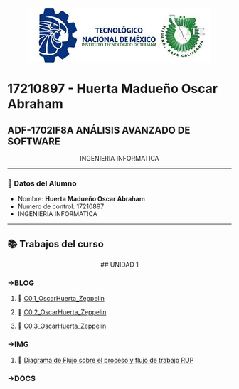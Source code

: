 <p align="center">
    <img alt="Logo" src="/img/ITT.jpg">
</p>

# 17210897 - Huerta Madueño Oscar Abraham

## ADF-1702IF8A ANÁLISIS AVANZADO DE SOFTWARE
<p align="center">
INGENIERIA INFORMATICA
   
---

### :necktie: Datos del Alumno

* Nombre: **Huerta Madueño Oscar Abraham**
* Numero de control: 17210897
* INGENIERIA INFORMATICA

---

## :books: Trabajos del curso​

<p align="center">
## UNIDAD 1
</p>

### ->BLOG
1. :book:   [C0.1_OscarHuerta_Zeppelin](https://github.com/OscarAbrahamH/AnalisisAvanzado_Desarrollo/blob/master/AbrahamHDocs/blog/C0.1_OscarHuerta_Zeppelin.md)

2. :book: [C0.2_OscarHuerta_Zeppelin](https://github.com/OscarAbrahamH/AnalisisAvanzado_Desarrollo/blob/master/AbrahamHDocs/blog/C0.2_OscarHuerta_Zeppelin.md)

3. :book: [C0.3_OscarHuerta_Zeppelin](https://github.com/OscarAbrahamH/AnalisisAvanzado_Desarrollo/blob/master/AbrahamHDocs/blog/C0.3_OscarHuerta_Zeppelin.md)

### ->IMG
1. :book:   [Diagrama de Flujo sobre el proceso y flujo de trabajo RUP](https://github.com/OscarAbrahamH/AnalisisAvanzado_Desarrollo/blob/master/img/CO.3_OscarHuerta_Zeppelin.drawio.svg)

### ->DOCS
